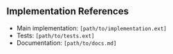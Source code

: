## Implementation References

<!--
Link to actual implementation files.
Update these paths to match your project structure.
-->

- Main implementation: `[path/to/implementation.ext]`
- Tests: `[path/to/tests.ext]`
- Documentation: `[path/to/docs.md]`